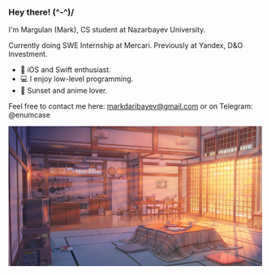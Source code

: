 ### Hey there! (^-^)/

I'm Margulan (Mark), CS student at Nazarbayev University.

Currently doing SWE Internship at Mercari. Previously at Yandex, D&O Investment.

- 🍎 iOS and Swift enthusiast. 
- 💻 I enjoy low-level programming.
- 🌇 Sunset and anime lover.

Feel free to contact me here: markdaribayev@gmail.com or on Telegram: @enumcase

<img src="https://github.com/enumcase/enumcase/blob/main/assets/background.jpg" width="500">
